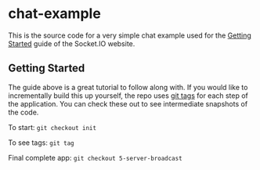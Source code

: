 # chat-example

This is the source code for a very simple chat example used for 
the [Getting Started](http://socket.io/get-started/chat/) guide 
of the Socket.IO website.

## Getting Started

The guide above is a great tutorial to follow along with.  If you would like to incrementally build this up yourself, the repo uses [git tags](http://git-scm.com/book/tr/v2/Git-Basics-Tagging) for each step of the application. You can check these out to see intermediate snapshots of the code.

To start: `git checkout init`

To see tags: `git tag`

Final complete app: `git checkout 5-server-broadcast`
